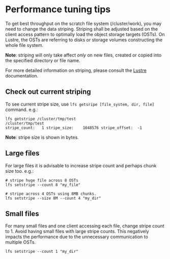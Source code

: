 # Performance tuning tips

To get best throughput on the scratch file system (/cluster/work), you may
need to change the data striping. Striping shall be adjusted based on the
client access pattern to optimally load the object storage targets (OSTs).
On Lustre, the OSTs are referring to disks or storage volumes constructing the
whole file system.

**Note**: striping will only take affect *only* on new files, created or copied
 into the specified directory or file name.

For more detailed information on striping, please consult the
[Lustre](http://lustre.org) documentation.

## Check out current striping

To see current stripe size, use `lfs getsripe [file_system, dir, file]`
command. e.g.:

```
lfs getstripe /cluster/tmp/test
/cluster/tmp/test
stripe_count:   1 stripe_size:    1048576 stripe_offset:  -1
```
**Note**: stripe size is shown in bytes.

## Large files

For large files it is advisable to increase stripe count and perhaps chunk size
too. e.g.:

```
# stripe huge file across 8 OSTs
lfs setstripe --count 8 "my_file"

# stripe across 4 OSTs using 8MB chunks.
lfs setstripe --size 8M --count 4 "my_dir"
```

## Small files

For many small files and one client accessing each file, change stripe count to 1.
Avoid having small files with large stripe counts. This negatively impacts the 
performance due to the unnecessary communication to multiple OSTs.

    lfs setstripe --count 1 "my_dir"

